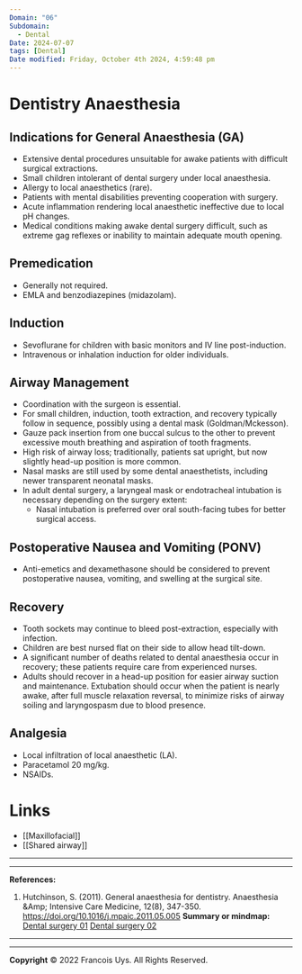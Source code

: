 ```yaml
---
Domain: "06"
Subdomain:
  - Dental
Date: 2024-07-07
tags: [Dental]
Date modified: Friday, October 4th 2024, 4:59:48 pm
---
```


# Dentistry Anaesthesia

## Indications for General Anaesthesia (GA)
- Extensive dental procedures unsuitable for awake patients with difficult surgical extractions.
- Small children intolerant of dental surgery under local anaesthesia.
- Allergy to local anaesthetics (rare).
- Patients with mental disabilities preventing cooperation with surgery.
- Acute inflammation rendering local anaesthetic ineffective due to local pH changes.
- Medical conditions making awake dental surgery difficult, such as extreme gag reflexes or inability to maintain adequate mouth opening.

## Premedication
- Generally not required.
- EMLA and benzodiazepines (midazolam).

## Induction
- Sevoflurane for children with basic monitors and IV line post-induction.
- Intravenous or inhalation induction for older individuals.

## Airway Management
- Coordination with the surgeon is essential.
- For small children, induction, tooth extraction, and recovery typically follow in sequence, possibly using a dental mask (Goldman/Mckesson).
- Gauze pack insertion from one buccal sulcus to the other to prevent excessive mouth breathing and aspiration of tooth fragments.
- High risk of airway loss; traditionally, patients sat upright, but now slightly head-up position is more common.
- Nasal masks are still used by some dental anaesthetists, including newer transparent neonatal masks.
- In adult dental surgery, a laryngeal mask or endotracheal intubation is necessary depending on the surgery extent:
  - Nasal intubation is preferred over oral south-facing tubes for better surgical access.

## Postoperative Nausea and Vomiting (PONV)
- Anti-emetics and dexamethasone should be considered to prevent postoperative nausea, vomiting, and swelling at the surgical site.

## Recovery
- Tooth sockets may continue to bleed post-extraction, especially with infection.
- Children are best nursed flat on their side to allow head tilt-down.
- A significant number of deaths related to dental anaesthesia occur in recovery; these patients require care from experienced nurses.
- Adults should recover in a head-up position for easier airway suction and maintenance. Extubation should occur when the patient is nearly awake, after full muscle relaxation reversal, to minimize risks of airway soiling and laryngospasm due to blood presence.

## Analgesia
- Local infiltration of local anaesthetic (LA).
- Paracetamol 20 mg/kg.
- NSAIDs.

# Links
- [[Maxillofacial]]
- [[Shared airway]]

---

---
**References:**

1. Hutchinson, S. (2011). General anaesthesia for dentistry. Anaesthesia &Amp; Intensive Care Medicine, 12(8), 347-350. https://doi.org/10.1016/j.mpaic.2011.05.005
**Summary or mindmap:**
[Dental surgery 01](https://frcamindmaps.org/mindmaps/patientconditions1/dentalga/dentalga.html)
[Dental surgery 02](https://frcamindmaps.org/mindmaps/guidelines/paediatricdental/paediatricdental.html)

---------------------------------------------------------------------------------------------
---
**Copyright**
© 2022 Francois Uys. All Rights Reserved.